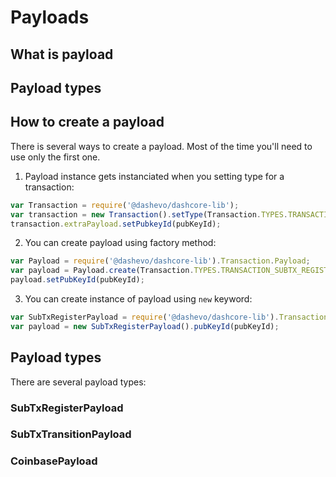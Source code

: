 # Payloads 

## What is payload

## Payload types

## How to create a payload

There is several ways to create a payload. Most of the time you'll need to use only the first one.

1. Payload instance gets instanciated when you setting type for a transaction:
```javascript
var Transaction = require('@dashevo/dashcore-lib');
var transaction = new Transaction().setType(Transaction.TYPES.TRANSACTION_SUBTX_REGISTER);
transaction.extraPayload.setPubkeyId(pubKeyId);
```
2. You can create payload using factory method:
```javascript
var Payload = require('@dashevo/dashcore-lib').Transaction.Payload;
var payload = Payload.create(Transaction.TYPES.TRANSACTION_SUBTX_REGISTER);
payload.setPubKeyId(pubKeyId);
```
3. You can create instance of payload using `new` keyword:
```javascript
var SubTxRegisterPayload = require('@dashevo/dashcore-lib').Transaction.Payload.SubTxRegisterPayload;
var payload = new SubTxRegisterPayload().pubKeyId(pubKeyId);
```

## Payload types
There are several payload types: 

### SubTxRegisterPayload
### SubTxTransitionPayload
### CoinbasePayload 

